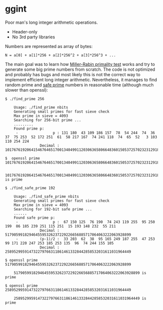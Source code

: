 # ggint
Poor man's long integer arithmetic operations.

- Header-only
- No 3rd party libraries

Numbers are represented as array of bytes:

`N = a[0] + a[1]*256 + a[2]*256^2 + a[3]*256^3 + ...`

The main goal was to learn how [Miller-Rabin primality test](https://en.wikipedia.org/wiki/Miller–Rabin_primality_test)
works and try to generate some big prime numbers from scratch.  The code is not optimized and probably has bugs and most
likely this is not the correct way to implement efficient long integer arithmetic. Nevertheless, it manages to find
random prime and [safe prime](https://en.wikipedia.org/wiki/Safe_prime) numbers in reasonable time (although much slower
than openssl):

    $ ./find_prime 256

        Usage: ./find_prime nbits
        Generating small primes for fast sieve check
        Max prime in sieve = 4093
        Searching for 256-bit prime ...
        .........
        Found prime p:
         -                p : 131 180  43 109 186 157  78  54 244  74  36  37  75 253  52 172 251  61  58 217 167  74 241 118  74  65  52   3 103 110 254 224
                    Decimal : 101767619206415467646517001340499112030636580664836015053725702323129188856963

    $  openssl prime 101767619206415467646517001340499112030636580664836015053725702323129188856963

        101767619206415467646517001340499112030636580664836015053725702323129188856963 is prime

    $ ./find_safe_prime 192

        Usage: ./find_safe_prime nbits
        Generating small primes for fast sieve check
        Max prime in sieve = 4093
        Searching for 192-bit safe prime ...
        ......
        Found safe prime p:
         -                p :  67 150 125  76 190  74 243 119 255  95 250 199  86 185 239 251 115 251  15 193 148 232  55 211
                    Decimal : 5179059918294645595326237229226656885717064063222063928899
         -          (p-1)/2 :  33 203  62  38  95 165 249 187 255  47 253  99 171 220 247 253 185 253 135  96  74 244 155 105
                    Decimal : 2589529959147322797663118614613328442858532031611031964449

    $ openssl prime 5179059918294645595326237229226656885717064063222063928899

        5179059918294645595326237229226656885717064063222063928899 is prime

    $ openssl prime 2589529959147322797663118614613328442858532031611031964449

        2589529959147322797663118614613328442858532031611031964449 is prime
